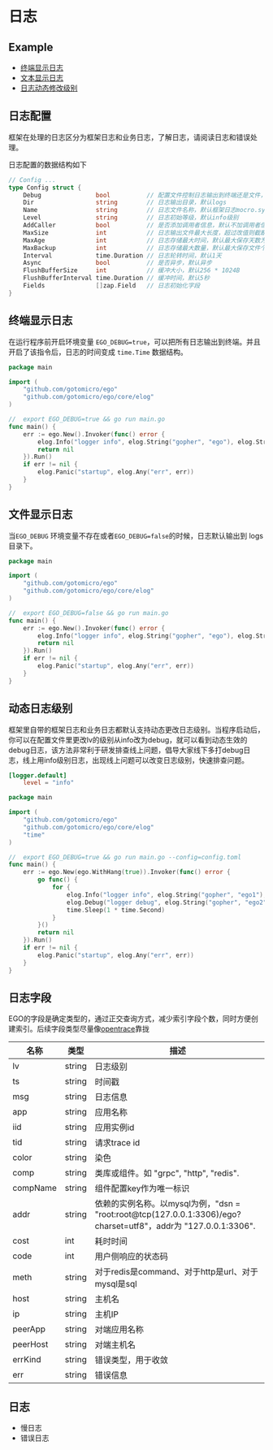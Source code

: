 # 日志
## Example
* [终端显示日志](https://github.com/gotomicro/ego/tree/master/example/logger/console)
* [文本显示日志](https://github.com/gotomicro/ego/tree/master/example/logger/file)
* [日志动态修改级别](https://github.com/gotomicro/ego/tree/master/example/logger/watch)


## 日志配置
框架在处理的日志区分为框架日志和业务日志，了解日志，请阅读日志和错误处理。

日志配置的数据结构如下
```go
// Config ...
type Config struct {
	Debug               bool          // 配置文件控制日志输出到终端还是文件，true到终端，false到文件
	Dir                 string        // 日志输出目录，默认logs
	Name                string        // 日志文件名称，默认框架日志mocro.sys，业务日志default.log
	Level               string        // 日志初始等级，默认info级别
	AddCaller           bool          // 是否添加调用者信息，默认不加调用者信息
	MaxSize             int           // 日志输出文件最大长度，超过改值则截断，默认500M
	MaxAge              int           // 日志存储最大时间，默认最大保存天数为7天
	MaxBackup           int           // 日志存储最大数量，默认最大保存文件个数为10个
	Interval            time.Duration // 日志轮转时间，默认1天
	Async               bool          // 是否异步，默认异步
	FlushBufferSize     int           // 缓冲大小，默认256 * 1024B
	FlushBufferInterval time.Duration // 缓冲时间，默认5秒
	Fields              []zap.Field   // 日志初始化字段
}
```

## 终端显示日志
在运行程序前开启环境变量 ``EGO_DEBUG=true``，可以把所有日志输出到终端。并且开启了该指令后，日志的时间变成 ``time.Time`` 数据结构。

```go
package main

import (
	"github.com/gotomicro/ego"
	"github.com/gotomicro/ego/core/elog"
)

//  export EGO_DEBUG=true && go run main.go
func main() {
	err := ego.New().Invoker(func() error {
		elog.Info("logger info", elog.String("gopher", "ego"), elog.String("type", "command"))
		return nil
	}).Run()
	if err != nil {
		elog.Panic("startup", elog.Any("err", err))
	}
}
```

## 文件显示日志
当``EGO_DEBUG`` 环境变量不存在或者``EGO_DEBUG=false``的时候，日志默认输出到 logs 目录下。
```go
package main

import (
	"github.com/gotomicro/ego"
	"github.com/gotomicro/ego/core/elog"
)

//  export EGO_DEBUG=false && go run main.go
func main() {
	err := ego.New().Invoker(func() error {
		elog.Info("logger info", elog.String("gopher", "ego"), elog.String("type", "command"))
		return nil
	}).Run()
	if err != nil {
		elog.Panic("startup", elog.Any("err", err))
	}
}
```

## 动态日志级别
框架里自带的框架日志和业务日志都默认支持动态更改日志级别。当程序启动后，你可以在配置文件里更改lv的级别从info改为debug，就可以看到动态生效的debug日志，该方法非常利于研发排查线上问题，倡导大家线下多打debug日志，线上用info级别日志，出现线上问题可以改变日志级别，快速排查问题。

```toml
[logger.default]
    level = "info"
```

```go
package main

import (
	"github.com/gotomicro/ego"
	"github.com/gotomicro/ego/core/elog"
	"time"
)

//  export EGO_DEBUG=true && go run main.go --config=config.toml
func main() {
	err := ego.New(ego.WithHang(true)).Invoker(func() error {
		go func() {
			for {
				elog.Info("logger info", elog.String("gopher", "ego1"), elog.String("type", "file"))
				elog.Debug("logger debug", elog.String("gopher", "ego2"), elog.String("type", "file"))
				time.Sleep(1 * time.Second)
			}
		}()
		return nil
	}).Run()
	if err != nil {
		elog.Panic("startup", elog.Any("err", err))
	}
}
```

## 日志字段
EGO的字段是确定类型的，通过正交查询方式，减少索引字段个数，同时方便创建索引。后续字段类型尽量像[opentrace](https://github.com/opentracing-contrib/opentracing-specification-zh/blob/master/semantic_conventions.md)靠拢

|名称|类型|描述|
| --- | --- | --- |
|lv|string|日志级别|
|ts	|string|时间戳|
|msg|string|日志信息|
|app|string|应用名称|
|iid|string|应用实例id|
|tid|string|请求trace id|
|color|string|染色|
|comp|string|类库或组件。如 "grpc", "http", "redis".|
|compName|string|组件配置key作为唯一标识|
|addr|	string|	依赖的实例名称。以mysql为例，"dsn = "root:root@tcp(127.0.0.1:3306)/ego?charset=utf8"，addr为 "127.0.0.1:3306".|
|cost|	int|	耗时时间|
|code|	int|	用户侧响应的状态码|
|meth|	string|	对于redis是command、对于http是url、对于mysql是sql|
|host|	string|	主机名|
|ip|	string|	主机IP|
|peerApp|	string|	对端应用名称|
|peerHost|	string|	对端主机名|
|errKind|	string|	错误类型，用于收敛|
|err|	string|	错误信息|

## 日志
* 慢日志
* 错误日志